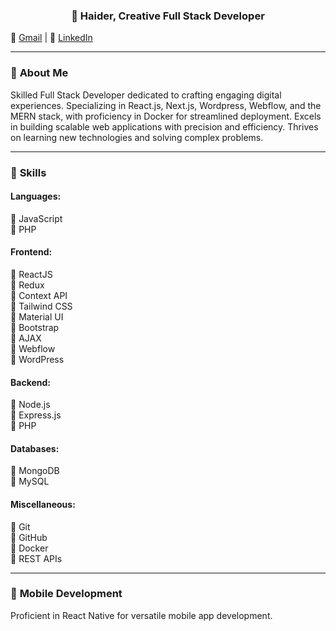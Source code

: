 
<center>
  
### 👋 **Haider,** Creative Full Stack Developer
  
</center>

🔗 [Gmail](mailto:haiderworkmail434@gmail.com) | 🔗 [LinkedIn](https://www.linkedin.com/in/haider434/)

---

### 🌟 **About Me**

Skilled Full Stack Developer dedicated to crafting engaging digital experiences. Specializing in React.js, Next.js, Wordpress, Webflow, and the MERN stack, with proficiency in Docker for streamlined deployment. Excels in building scalable web applications with precision and efficiency. Thrives on learning new technologies and solving complex problems.

---

### 💼 **Skills**

#### **Languages:**

🔹 JavaScript  
🔹 PHP

#### **Frontend:**

🔹 ReactJS  
🔹 Redux  
🔹 Context API  
🔹 Tailwind CSS  
🔹 Material UI  
🔹 Bootstrap  
🔹 AJAX  
🔹 Webflow  
🔹 WordPress  

#### **Backend:**

🔹 Node.js  
🔹 Express.js  
🔹 PHP  

#### **Databases:**

🔹 MongoDB  
🔹 MySQL  

#### **Miscellaneous:**

🔹 Git  
🔹 GitHub  
🔹 Docker  
🔹 REST APIs  

---

### 📱 **Mobile Development**

Proficient in React Native for versatile mobile app development.


